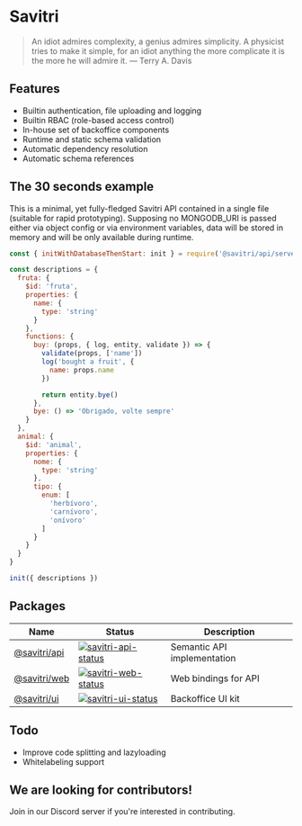 Savitri
=======

> An idiot admires complexity, a genius admires simplicity. A physicist tries
> to make it simple, for an idiot anything the more complicate it is the more
> he will admire it. — Terry A. Davis


## Features

- Builtin authentication, file uploading and logging
- Builtin RBAC (role-based access control)
- In-house set of backoffice components
- Runtime and static schema validation
- Automatic dependency resolution
- Automatic schema references


## The 30 seconds example

This is a minimal, yet fully-fledged Savitri API contained in a single file (suitable for rapid prototyping). Supposing no MONGODB_URI is passed either via object config or via environment variables, data will be stored in memory and will be only available during runtime.

```javascript
const { initWithDatabaseThenStart: init } = require('@savitri/api/server')

const descriptions = {
  fruta: {
    $id: 'fruta',
    properties: {
      name: {
        type: 'string'
      }
    },
    functions: {
      buy: (props, { log, entity, validate }) => {
        validate(props, ['name'])
        log('bought a fruit', {
          name: props.name
        })

        return entity.bye()
      },
      bye: () => 'Obrigado, volte sempre'
    }
  },
  animal: {
    $id: 'animal',
    properties: {
      nome: {
        type: 'string'
      },
      tipo: {
        enum: [
          'herbívoro',
          'carnívoro',
          'onívoro'
        ]
      }
    }
  }
}

init({ descriptions })
```


## Packages

| Name                        | Status                                              | Description
| ---                         | ---                                                 | ---
| [@savitri/api][savitri-api] | [![savitri-api-status]][savitri-api-package]        | Semantic API implementation
| [@savitri/web][savitri-web] | [![savitri-web-status]][savitri-web-package]        | Web bindings for API
| [@savitri/ui][savitri-ui]   | [![savitri-ui-status]][savitri-ui-package]          | Backoffice UI kit

[savitri-api]: https://test.com/
[savitri-web]: https://test.com/
[savitri-ui]: https://test.com/
[savitri-api-status]: https://img.shields.io/npm/v/@savitri/api.svg
[savitri-web-status]: https://img.shields.io/npm/v/@savitri/web.svg
[savitri-ui-status]: https://img.shields.io/npm/v/@savitri/ui.svg
[savitri-api-package]: https://npmjs.com/package/@savitri/api
[savitri-web-package]: https://npmjs.com/package/@savitri/web
[savitri-ui-package]: https://npmjs.com/package/@savitri/ui


## Todo

- Improve code splitting and lazyloading
- Whitelabeling support


## We are looking for contributors!

Join in our Discord server if you're interested in contributing.

